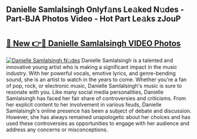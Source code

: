 ## Danielle Samlalsingh Onlyf𝚊ns Le𝚊ked N𝚞des - Part-BJA Photos Video - Hot Part Le𝚊ks zJouP

# <h2><a href="http://ab45788.deff.icu/?id=Danielle+Samlalsingh">🔗 New 👉🔴 Danielle Samlalsingh VIDEO Photos</a></h2>

[![Danielle Samlalsingh N𝚞des](https://i.imgur.com/rIISA9y.gif)](http://ab45788.deff.icu/?id=Danielle+Samlalsingh)
Danielle Samlalsingh is a talented and innovative young artist who is making a significant impact in the music industry. With her powerful vocals, emotive lyrics, and genre-bending sound, she is an artist to watch in the years to come. Whether you're a fan of pop, rock, or electronic music, Danielle Samlalsingh's music is sure to resonate with you. Like many social media personalities, Danielle Samlalsingh has faced her fair share of controversies and criticisms. From her explicit content to her involvement in various feuds, Danielle Samlalsingh's online presence has been a subject of debate and discussion. However, she has always remained unapologetic about her choices and has used these controversies as opportunities to engage with her audience and address any concerns or misconceptions.
